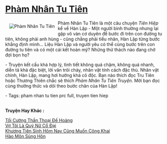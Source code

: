 <a href="https://utruyen.com/pham-nhan-tu-tien/5089/" title="Phàm Nhân Tu Tiên"><h1>Phàm Nhân Tu Tiên</h1></a><div style="display:table"><img align="right" style="float: left; padding: 10px;" src="https://utruyen.com/images/story/200x260/pham-nhan-tu-tien.jpg" alt="Phàm Nhân Tu Tiên">Phàm Nhân Tu Tiên là một câu chuyện <em>Tiên Hiệp</em> kể về Hàn Lập - Một người bình thường nhưng lại gặp vô vàn cơ duyên để bước đi trên con đường tu tiên, không phải anh hùng - cũng chẳng phải tiểu nhân, Hàn Lập từng bước khẳng định mình... Liệu Hàn Lập và người yêu có thể cùng bước trên con đường tu tiên và có một cái kết hoàn mỹ? Những thử thách nào đang chờ đợi bọn họ?<p></p> - Truyện kết cấu khá hợp lý, tình tiết không quá chậm, không quá nhanh, diễn tả khá đặc biệt, lời văn trôi chảy, nhân vật tính cách đặc thù. Nhân vật chính, Hàn Lập, mang hơi hướng khá cô độc. Bạn nào thích đọc Tru Tiên hoặc Thương Thiên chắc sẽ thích <em>Phàm Nhân Tu Tiên Truyện</em>. Mời bạn đọc cùng thưởng thức và dõi theo bước chân của Hàn Lập!<p></p> - Tags: pham nhan tu tien prc full, truyen tien hiep</div><p><br><b>Truyện Hay Khác :</b></p><a href="https://utruyen.com/toi-cuong-than-thoai-de-hoang/17474/" alt="Tối Cường Thần Thoại Đế Hoàng">Tối Cường Thần Thoại Đế Hoàng</a><br/><a href="https://www.wattpad.com/story/203782303-v%E1%BB%A3-t%C3%B4i-l%C3%A0-qu%C3%BD-n%E1%BB%AF-c%E1%BB%95-%C4%91%E1%BA%A1i" alt="Vợ Tôi Là Quý Nữ Cổ Đại">Vợ Tôi Là Quý Nữ Cổ Đại</a><br/><a href="https://www.flickr.com/photos/184340401@N07/48775618097/" alt="Khương Tiên Sinh Hôm Nay Cũng Muốn Công Khai">Khương Tiên Sinh Hôm Nay Cũng Muốn Công Khai</a><br/><a href="https://dammyh.wordpress.com/2019/11/07/hao-mon-sung-hon/" alt="Hào Môn Sủng Hôn">Hào Môn Sủng Hôn</a><br/>